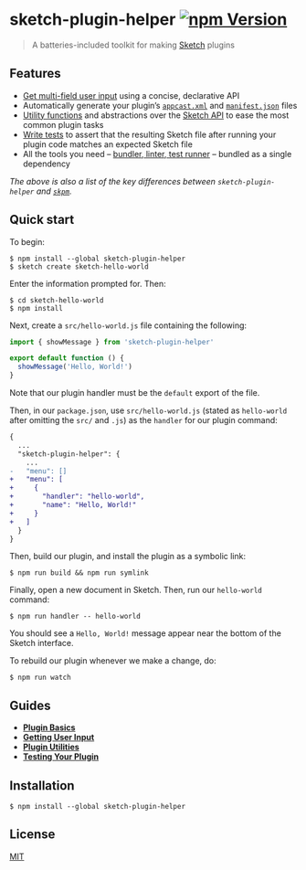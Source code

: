 # sketch-plugin-helper [![npm Version](https://badgen.net/npm/v/sketch-plugin-helper)](https://www.npmjs.org/package/sketch-plugin-helper)

> A batteries-included toolkit for making [Sketch](https://www.sketch.com/) plugins

## Features

- [Get multi-field user input](docs/2-getting-user-input.md#example-1) using a concise, declarative API
- Automatically generate your plugin’s [`appcast.xml`](https://developer.sketch.com/guides/publishing-plugins/#the-appcastxml-file) and [`manifest.json`](https://developer.sketch.com/guides/plugin-bundles/#manifest) files
- [Utility functions](docs/3-plugin-utilities.md) and abstractions over the [Sketch API](https://github.com/BohemianCoding/SketchAPI) to ease the most common plugin tasks
- [Write tests](docs/4-testing-your-plugin.md) to assert that the resulting Sketch file after running your plugin code matches an expected Sketch file
- All the tools you need – [bundler, linter, test runner](docs/1-plugin-basics.md#cli) – bundled as a single dependency

*The above is also a list of the key differences between `sketch-plugin-helper` and [`skpm`](https://github.com/skpm/skpm).*

## Quick start

To begin:

```
$ npm install --global sketch-plugin-helper
$ sketch create sketch-hello-world
```

Enter the information prompted for. Then:

```
$ cd sketch-hello-world
$ npm install
```

Next, create a `src/hello-world.js` file containing the following:

```js
import { showMessage } from 'sketch-plugin-helper'

export default function () {
  showMessage('Hello, World!')
}
```

Note that our plugin handler must be the `default` export of the file.

Then, in our `package.json`, use `src/hello-world.js` (stated as `hello-world` after omitting the `src/` and `.js`) as the `handler` for our plugin command:

```diff
{
  ...
  "sketch-plugin-helper": {
    ...
-   "menu": []
+   "menu": [
+     {
+       "handler": "hello-world",
+       "name": "Hello, World!"
+     }
+   ]
  }
}
```

Then, build our plugin, and install the plugin as a symbolic link:

```
$ npm run build && npm run symlink
```

Finally, open a new document in Sketch. Then, run our `hello-world` command:

```
$ npm run handler -- hello-world
```

You should see a `Hello, World!` message appear near the bottom of the Sketch interface.

To rebuild our plugin whenever we make a change, do:

```
$ npm run watch
```

## Guides

- [**Plugin Basics**](docs/1-plugin-basics.md)
- [**Getting User Input**](docs/2-getting-user-input.md)
- [**Plugin Utilities**](docs/3-plugin-utilities.md)
- [**Testing Your Plugin**](docs/4-testing-your-plugin.md)

## Installation

```
$ npm install --global sketch-plugin-helper
```

## License

[MIT](LICENSE.md)

